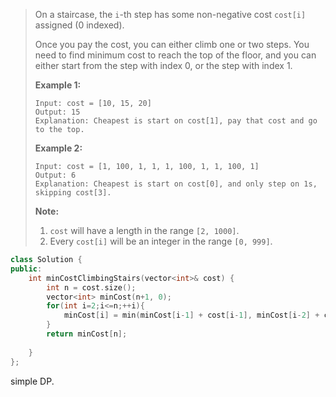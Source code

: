 > On a staircase, the `i`-th step has some non-negative cost `cost[i]` assigned (0 indexed).
>
> Once you pay the cost, you can either climb one or two steps. You need to find minimum cost to reach the top of the floor, and you can either start from the step with index 0, or the step with index 1.
>
> **Example 1:**
>
> ```
> Input: cost = [10, 15, 20]
> Output: 15
> Explanation: Cheapest is start on cost[1], pay that cost and go to the top.
> ```
>
> 
>
> **Example 2:**
>
> ```
> Input: cost = [1, 100, 1, 1, 1, 100, 1, 1, 100, 1]
> Output: 6
> Explanation: Cheapest is start on cost[0], and only step on 1s, skipping cost[3].
> ```
>
> 
>
> **Note:**
>
> 1. `cost` will have a length in the range `[2, 1000]`.
> 2. Every `cost[i]` will be an integer in the range `[0, 999]`.



```cpp
class Solution {
public:
    int minCostClimbingStairs(vector<int>& cost) {
        int n = cost.size();
        vector<int> minCost(n+1, 0);
        for(int i=2;i<=n;++i){
            minCost[i] = min(minCost[i-1] + cost[i-1], minCost[i-2] + cost[i-2]);
        }
        return minCost[n];
        
    }
};
```

simple DP.